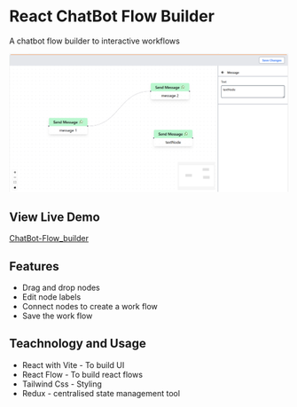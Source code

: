 # React ChatBot Flow Builder

A chatbot flow builder to interactive workflows

![ChatBot Screenshots](public/chat_flow_builder.png)

## View Live Demo

[ChatBot-Flow_builder](https://chatbot-flow-builder-silk.vercel.app/)

## Features

- Drag and drop nodes
- Edit node labels
- Connect nodes to create a work flow
- Save the work flow

## Teachnology and Usage

- React with Vite - To build UI
- React Flow - To build react flows
- Tailwind Css - Styling
- Redux - centralised state management tool
